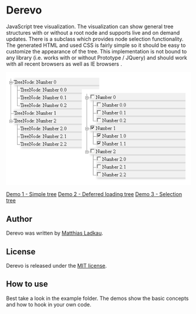 # Derevo

JavaScript tree visualization. The visualization can show general tree structures with or without a root node and supports live and on demand updates. There is a subclass which provides node selection functionality. The generated HTML and used CSS is fairly simple so it should be easy to customize the appearance of the tree. This implementation is not bound to any library (i.e. works with or without Prototype / JQuery) and should work with all recent browsers as well as IE browsers .

![Screenshot](https://github.com/krotik/derevo/blob/master/examples/screenshot.png?raw=true)

[Demo 1 - Simple tree](https://rawgit.com/krotik/derevo/master/examples/simple_tree/simple_tree.html)
[Demo 2 - Deferred loading tree](https://rawgit.com/krotik/derevo/master/examples/deferred_loading_tree/deferred_loading_tree.html)
[Demo 3 - Selection tree](https://rawgit.com/krotik/derevo/master/examples/selection_tree/selection_tree.html)

## Author

Derevo was written by [Matthias Ladkau](http://www.ladkau.de).

## License

Derevo is released under the [MIT license](http://mit-license.org).

## How to use

Best take a look in the example folder. The demos show the basic concepts and how to hook in your own code.
